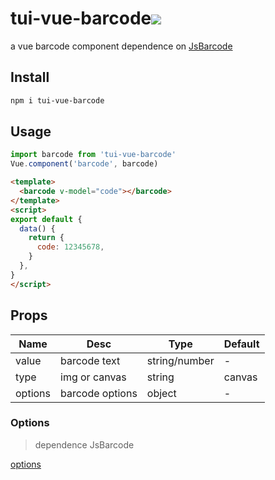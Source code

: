 # tui-vue-barcode[<img src="https://img.shields.io/npm/v/tui-vue-barcode.svg">](https://www.npmjs.com/package/tui-vue-barcode)

a vue barcode component dependence on [JsBarcode](https://github.com/lindell/JsBarcode)

## Install

```bash
npm i tui-vue-barcode
```

## Usage

```js
import barcode from 'tui-vue-barcode'
Vue.component('barcode', barcode)
```

```html
<template>
  <barcode v-model="code"></barcode>
</template>
<script>
export default {
  data() {
    return {
      code: 12345678,
    }
  },
}
</script>
```

## Props

|Name|Desc|Type|Default|
|---|---|---|---|
|value|barcode text|string/number|-|
|type|img or canvas|string|canvas|
|options|barcode options|object|-|

### Options

> dependence JsBarcode

[options](https://github.com/lindell/JsBarcode/wiki/Options)


